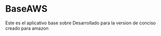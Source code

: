 # BaseAWS
Este es el aplicativo base sobre Desarrollado para la version de conciso creado para amazon
